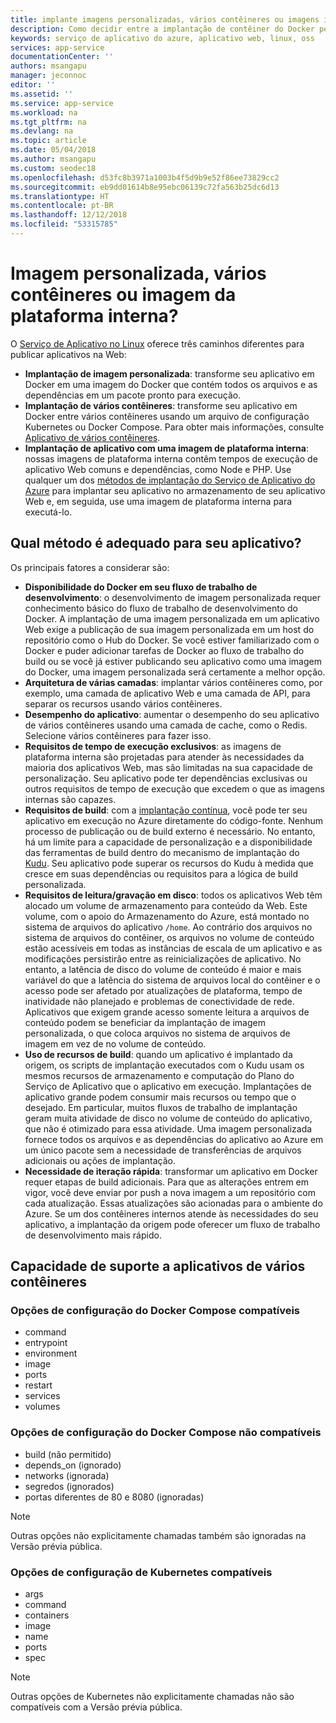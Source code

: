 ```yaml
---
title: implante imagens personalizadas, vários contêineres ou imagens internas - Serviço de Aplicativo do Azure | Microsoft Docs
description: Como decidir entre a implantação de contêiner do Docker personalizada, vários contêineres e uma estrutura do aplicativo interna para o Serviço de Aplicativo no Linux
keywords: serviço de aplicativo do azure, aplicativo web, linux, oss
services: app-service
documentationCenter: ''
authors: msangapu
manager: jeconnoc
editor: ''
ms.assetid: ''
ms.service: app-service
ms.workload: na
ms.tgt_pltfrm: na
ms.devlang: na
ms.topic: article
ms.date: 05/04/2018
ms.author: msangapu
ms.custom: seodec18
ms.openlocfilehash: d53fc8b3971a1003b4f5d9b9e52f86ee73829cc2
ms.sourcegitcommit: eb9dd01614b8e95ebc06139c72fa563b25dc6d13
ms.translationtype: HT
ms.contentlocale: pt-BR
ms.lasthandoff: 12/12/2018
ms.locfileid: "53315785"
---
```

# <a name="custom-image-multi-container-or-built-in-platform-image"></a>Imagem personalizada, vários contêineres ou imagem da plataforma interna?

O [Serviço de Aplicativo no Linux](app-service-linux-intro.md) oferece três caminhos diferentes para publicar aplicativos na Web:

- **Implantação de imagem personalizada**: transforme seu aplicativo em Docker em uma imagem do Docker que contém todos os arquivos e as dependências em um pacote pronto para execução.
- **Implantação de vários contêineres**: transforme seu aplicativo em Docker entre vários contêineres usando um arquivo de configuração Kubernetes ou Docker Compose. Para obter mais informações, consulte [Aplicativo de vários contêineres](#multi-container-apps-supportability).
- **Implantação de aplicativo com uma imagem de plataforma interna**: nossas imagens de plataforma interna contêm tempos de execução de aplicativo Web comuns e dependências, como Node e PHP. Use qualquer um dos [métodos de implantação do Serviço de Aplicativo do Azure](../app-service-deploy-local-git.md?toc=%2fazure%2fapp-service%2fcontainers%2ftoc.json) para implantar seu aplicativo no armazenamento de seu aplicativo Web e, em seguida, use uma imagem de plataforma interna para executá-lo.

## <a name="which-method-is-right-for-your-app"></a>Qual método é adequado para seu aplicativo? 

Os principais fatores a considerar são:

- **Disponibilidade do Docker em seu fluxo de trabalho de desenvolvimento**: o desenvolvimento de imagem personalizada requer conhecimento básico do fluxo de trabalho de desenvolvimento do Docker. A implantação de uma imagem personalizada em um aplicativo Web exige a publicação de sua imagem personalizada em um host do repositório como o Hub do Docker. Se você estiver familiarizado com o Docker e puder adicionar tarefas de Docker ao fluxo de trabalho do build ou se você já estiver publicando seu aplicativo como uma imagem do Docker, uma imagem personalizada será certamente a melhor opção.
- **Arquitetura de várias camadas**: implantar vários contêineres como, por exemplo, uma camada de aplicativo Web e uma camada de API, para separar os recursos usando vários contêineres. 
- **Desempenho do aplicativo**: aumentar o desempenho do seu aplicativo de vários contêineres usando uma camada de cache, como o Redis. Selecione vários contêineres para fazer isso.
- **Requisitos de tempo de execução exclusivos**: as imagens de plataforma interna são projetadas para atender às necessidades da maioria dos aplicativos Web, mas são limitadas na sua capacidade de personalização. Seu aplicativo pode ter dependências exclusivas ou outros requisitos de tempo de execução que excedem o que as imagens internas são capazes.
- **Requisitos de build**: com a [implantação contínua](../app-service-continuous-deployment.md?toc=%2fazure%2fapp-service%2fcontainers%2ftoc.json), você pode ter seu aplicativo em execução no Azure diretamente do código-fonte. Nenhum processo de publicação ou de build externo é necessário. No entanto, há um limite para a capacidade de personalização e a disponibilidade das ferramentas de build dentro do mecanismo de implantação do [Kudu](https://github.com/projectkudu/kudu/wiki). Seu aplicativo pode superar os recursos do Kudu à medida que cresce em suas dependências ou requisitos para a lógica de build personalizada.
- **Requisitos de leitura/gravação em disco**: todos os aplicativos Web têm alocado um volume de armazenamento para conteúdo da Web. Este volume, com o apoio do Armazenamento do Azure, está montado no sistema de arquivos do aplicativo `/home`. Ao contrário dos arquivos no sistema de arquivos do contêiner, os arquivos no volume de conteúdo estão acessíveis em todas as instâncias de escala de um aplicativo e as modificações persistirão entre as reinicializações de aplicativo. No entanto, a latência de disco do volume de conteúdo é maior e mais variável do que a latência do sistema de arquivos local do contêiner e o acesso pode ser afetado por atualizações de plataforma, tempo de inatividade não planejado e problemas de conectividade de rede. Aplicativos que exigem grande acesso somente leitura a arquivos de conteúdo podem se beneficiar da implantação de imagem personalizada, o que coloca arquivos no sistema de arquivos de imagem em vez de no volume de conteúdo.
- **Uso de recursos de build**: quando um aplicativo é implantado da origem, os scripts de implantação executados com o Kudu usam os mesmos recursos de armazenamento e computação do Plano do Serviço de Aplicativo que o aplicativo em execução. Implantações de aplicativo grande podem consumir mais recursos ou tempo que o desejado. Em particular, muitos fluxos de trabalho de implantação geram muita atividade de disco no volume de conteúdo do aplicativo, que não é otimizado para essa atividade. Uma imagem personalizada fornece todos os arquivos e as dependências do aplicativo ao Azure em um único pacote sem a necessidade de transferências de arquivos adicionais ou ações de implantação.
- **Necessidade de iteração rápida**: transformar um aplicativo em Docker requer etapas de build adicionais. Para que as alterações entrem em vigor, você deve enviar por push a nova imagem a um repositório com cada atualização. Essas atualizações são acionadas para o ambiente do Azure. Se um dos contêineres internos atende às necessidades do seu aplicativo, a implantação da origem pode oferecer um fluxo de trabalho de desenvolvimento mais rápido.

## <a name="multi-container-apps-supportability"></a>Capacidade de suporte a aplicativos de vários contêineres

### <a name="supported-docker-compose-configuration-options"></a>Opções de configuração do Docker Compose compatíveis
- command
- entrypoint
- environment
- image
- ports
- restart
- services
- volumes

### <a name="unsupported-docker-compose-configuration-options"></a>Opções de configuração do Docker Compose não compatíveis
- build (não permitido)
- depends_on (ignorado)
- networks (ignorada)
- segredos (ignorados)
- portas diferentes de 80 e 8080 (ignoradas)

> [!NOTE]
> Outras opções não explicitamente chamadas também são ignoradas na Versão prévia pública.

### <a name="supported-kubernetes-configuration-options"></a>Opções de configuração de Kubernetes compatíveis
- args
- command
- containers
- image
- name
- ports
- spec

> [!NOTE]
>Outras opções de Kubernetes não explicitamente chamadas não são compatíveis com a Versão prévia pública.
>
